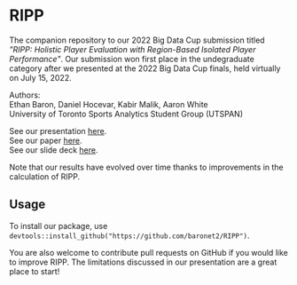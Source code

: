 # RIPP

The companion repository to our 2022 Big Data Cup submission titled *"RIPP: Holistic Player Evaluation with Region-Based Isolated Player Performance"*.
Our submission won first place in the undegraduate category after we presented at the 2022 Big Data Cup finals, held virtually on July 15, 2022.

Authors:  
Ethan Baron, Daniel Hocevar, Kabir Malik, Aaron White  
University of Toronto Sports Analytics Student Group (UTSPAN)

See our presentation [here](https://youtu.be/QcfcsO8A3k0).  
See our paper [here](https://github.com/baronet2/RIPP/blob/master/Paper%20Submission.pdf).  
See our slide deck [here](https://github.com/baronet2/RIPP/blob/master/Slide%20Deck.pdf).

Note that our results have evolved over time thanks to improvements in the calculation of RIPP.

## Usage

To install our package, use `devtools::install_github("https://github.com/baronet2/RIPP")`.

You are also welcome to contribute pull requests on GitHub if you would like to improve RIPP.
The limitations discussed in our presentation are a great place to start!
